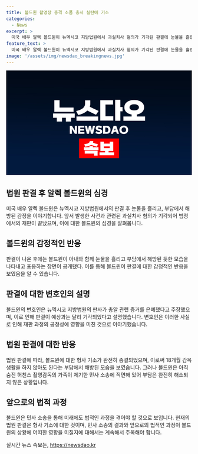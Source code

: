 ```yaml
---
title: 볼드윈 촬영장 총격 소품 총서 실탄에 기소
categories:
  - News
excerpt: >
  미국 배우 알렉 볼드윈이 뉴멕시코 지방법원에서 과실치사 혐의가 기각된 판결에 눈물을 흘렸다. 영화 러스트 촬영 중 권총 사고로 촬영감독이 사망한 사건에서 증거 은폐로 재판 결과가 예상과 달리 나왔다. 볼드윈은 안경을 벗고 눈물을 흘리며 판결에 안도했고, 이로써 형사 기소는 종결됐지만 민사 소송 등 부담은 아직 남아있다. (총 단어 수: 92)
feature_text: >
  미국 배우 알렉 볼드윈이 뉴멕시코 지방법원에서 과실치사 혐의가 기각된 판결에 눈물을 흘렸다. 영화 러스트 촬영 중 권총 사고로 촬영감독이 사망한 사건에서 증거 은폐로 재판 결과가 예상과 달리 나왔다. 볼드윈은 안경을 벗고 눈물을 흘리며 판결에 안도했고, 이로써 형사 기소는 종결됐지만 민사 소송 등 부담은 아직 남아있다. (총 단어 수: 92)
image: '/assets/img/newsdao_breakingnews.jpg'
---
```


<p><img src="/assets/img/newsdao_breakingnews.jpg" alt="flaretime 속보" /></p>

<h2 data-ke-size="size26">법원 판결 후 알렉 볼드윈의 심경</h2>

<p data-ke-size="size16">미국 배우 알렉 볼드윈은 뉴멕시코 지방법원에서의 판결 후 눈물을 흘리고, 부담에서 해방된 감정을 이야기합니다. 앞서 발생한 사건과 관련된 과실치사 혐의가 기각되어 법정에서의 재판이 끝났으며, 이에 대한 볼드윈의 심경을 살펴봅니다.</p>

<h2 data-ke-size="size26">볼드윈의 감정적인 반응</h2>

<p data-ke-size="size16">판결이 나온 후에는 볼드윈이 아내와 함께 눈물을 흘리고 부담에서 해방된 듯한 모습을 나타내고 포옹하는 장면이 공개됐다. 이를 통해 볼드윈이 판결에 대한 감정적인 반응을 보였음을 알 수 있습니다.</p>

<h2 data-ke-size="size26">판결에 대한 변호인의 설명</h2>

<p data-ke-size="size16">볼드윈의 변호인은 뉴멕시코 지방법원의 판사가 총알 관련 증거를 은폐했다고 주장했으며, 이로 인해 판결이 예상과는 달리 기각되었다고 설명했습니다. 변호인은 이러한 사실로 인해 재판 과정의 공정성에 영향을 미친 것으로 이야기했습니다.</p>

<h2 data-ke-size="size26">법원 판결에 대한 반응</h2>

<p data-ke-size="size16">법원 판결에 따라, 볼드윈에 대한 형사 기소가 완전히 종결되었으며, 이로써 18개월 감옥 생활을 하지 않아도 된다는 부담에서 해방된 모습을 보였습니다. 그러나 볼드윈은 아직 숨진 허친스 촬영감독의 가족이 제기한 민사 소송에 직면해 있어 부담은 완전히 해소되지 않은 상황입니다.</p>

<h2 data-ke-size="size26">앞으로의 법적 과정</h2>

<p data-ke-size="size16">볼드윈은 민사 소송을 통해 미래에도 법적인 과정을 겪어야 할 것으로 보입니다. 현재의 법원 판결은 형사 기소에 대한 것이며, 민사 소송의 결과와 앞으로의 법적인 과정이 볼드윈의 상황에 어떠한 영향을 미칠지에 대해서는 계속해서 주목해야 합니다.</p>
실시간 뉴스 속보는, <a href="https://newsdao.kr" rel="dofollow">https://newsdao.kr</a>


